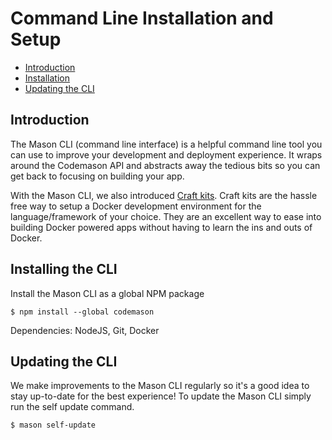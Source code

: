 # Command Line Installation and Setup

- [Introduction](#introduction)
- [Installation](#installing-the-cli)
- [Updating the CLI](#updating-the-cli)

<a name="introduction"></a>
## Introduction
The Mason CLI (command line interface) is a helpful command line tool you can use to improve your development and deployment experience. It wraps around the Codemason API and abstracts away the tedious bits so you can get back to focusing on building your app. 

With the Mason CLI, we also introduced [Craft kits](/docs/{{version}}/craft-kits). Craft kits are the hassle free way to setup a Docker development environment for the language/framework of your choice. They are an excellent way to ease into building Docker powered apps without having to learn the ins and outs of Docker.

<a name="installing-the-cli"></a>
## Installing the CLI 
Install the Mason CLI as a global NPM package

```
$ npm install --global codemason
```

Dependencies: NodeJS, Git, Docker

<a name="updating"></a>
## Updating the CLI
We make improvements to the Mason CLI regularly so it's a good idea to stay up-to-date for the best experience! To update the Mason CLI simply run the self update command.

```
$ mason self-update
```
